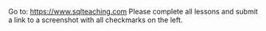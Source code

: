 Go to: https://www.sqlteaching.com
Please complete all lessons and submit a link to a screenshot with all checkmarks on the left.
